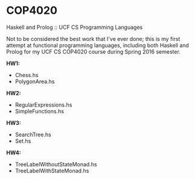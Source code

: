 # COP4020
Haskell and Prolog :: UCF CS Programming Languages

Not to be considered the best work that I've ever done; this is my first attempt at functional programming languages, including both Haskell and Prolog for my UCF CS COP4020 course during Spring 2016 semester.

**HW1:**  
- Chess.hs
- PolygonArea.hs

**HW2:**  
- RegularExpressions.hs
- SimpleFunctions.hs

**HW3:**  
- SearchTree.hs
- Set.hs

**HW4:**  
- TreeLabelWithoutStateMonad.hs
- TreeLabelWithStateMonad.hs
